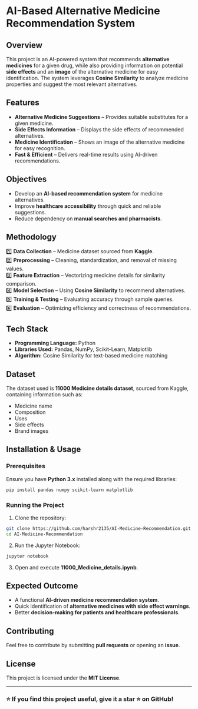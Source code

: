 # AI-Based Alternative Medicine Recommendation System

## Overview

This project is an AI-powered system that recommends **alternative medicines** for a given drug, while also providing information on potential **side effects** and an **image** of the alternative medicine for easy identification. The system leverages **Cosine Similarity** to analyze medicine properties and suggest the most relevant alternatives.

## Features

- **Alternative Medicine Suggestions** – Provides suitable substitutes for a given medicine.
- **Side Effects Information** – Displays the side effects of recommended alternatives.
- **Medicine Identification** – Shows an image of the alternative medicine for easy recognition.
- **Fast & Efficient** – Delivers real-time results using AI-driven recommendations.

## Objectives

- Develop an **AI-based recommendation system** for medicine alternatives.
- Improve **healthcare accessibility** through quick and reliable suggestions.
- Reduce dependency on **manual searches and pharmacists**.

## Methodology

1️⃣ **Data Collection** – Medicine dataset sourced from **Kaggle**. <br />
2️⃣ **Preprocessing** – Cleaning, standardization, and removal of missing values. <br />
3️⃣ **Feature Extraction** – Vectorizing medicine details for similarity comparison. <br />
4️⃣ **Model Selection** – Using **Cosine Similarity** to recommend alternatives. <br />
5️⃣ **Training & Testing** – Evaluating accuracy through sample queries. <br />
6️⃣ **Evaluation** – Optimizing efficiency and correctness of recommendations. <br />

## Tech Stack

- **Programming Language:** Python 
- **Libraries Used:** Pandas, NumPy, Scikit-Learn, Matplotlib
- **Algorithm:** Cosine Similarity for text-based medicine matching

## Dataset

The dataset used is **11000 Medicine details dataset**, sourced from Kaggle, containing information such as:

- Medicine name
- Composition
- Uses
- Side effects
- Brand images

## Installation & Usage

### Prerequisites

Ensure you have **Python 3.x** installed along with the required libraries:

```bash
pip install pandas numpy scikit-learn matplotlib
```

### Running the Project

1. Clone the repository:

```bash
git clone https://github.com/harshr2135/AI-Medicine-Recommendation.git
cd AI-Medicine-Recommendation
```

2. Run the Jupyter Notebook:

```bash
jupyter notebook
```

3. Open and execute **11000\_Medicine\_details.ipynb**.

## Expected Outcome

- A functional **AI-driven medicine recommendation system**.
- Quick identification of **alternative medicines with side effect warnings**.
- Better **decision-making for patients and healthcare professionals**.

## Contributing

Feel free to contribute by submitting **pull requests** or opening an **issue**.

## License

This project is licensed under the **MIT License**.

---

### ⭐ If you find this project useful, give it a star ⭐ on GitHub!

